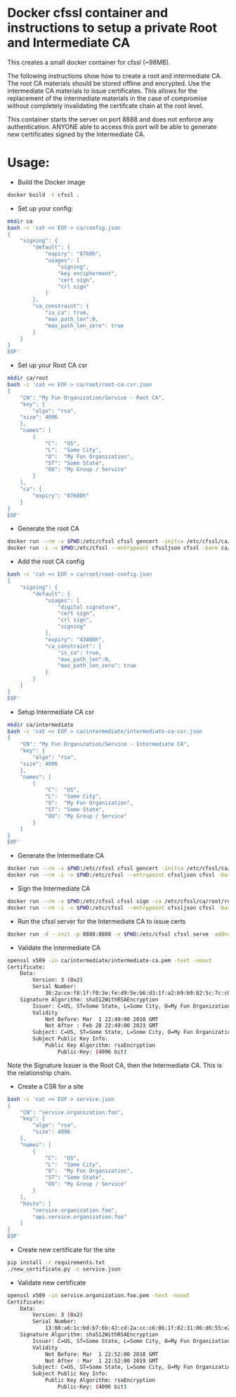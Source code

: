 # Docker cfssl container and instructions to setup a private Root and Intermediate CA

This creates a small docker container for cfssl (~98MB).

The following instructions show how to create a root and intermediate CA. The root CA materials
should be stored offline and encrypted. Use the intermediate CA materials to issue certificates.
This allows for the replacement of the intermediate materials in the case of compromise without
completely invalidating the certifcate chain at the root level.

This container starts the server on port 8888 and does not enforce any authentication. ANYONE able
to access this port will be able to generate new certificates signed by the Intermediate CA.

# Usage:

* Build the Docker image

```bash
docker build -t cfssl .
```

* Set up your config:

```bash
mkdir ca
bash -c 'cat << EOF > ca/config.json
{
    "signing": {
        "default": {
            "expiry": "8760h",
            "usages": [
                "signing",
                "key encipherment",
                "cert sign",
                "crl sign"
            ]
        },
        "ca_constraint": {
            "is_ca": true,
            "max_path_len":0,
            "max_path_len_zero": true
        }
    }
}
EOF'
```

* Set up your Root CA csr

```bash
mkdir ca/root
bash -c 'cat << EOF > ca/root/root-ca-csr.json
{
    "CN": "My Fun Organization/Service - Root CA",
    "key": {
        "algo": "rsa",
	"size": 4096
    },
    "names": [
        {
            "C":  "US",
            "L":  "Some City",
            "O":  "My Fun Organization",
            "ST": "Some State",
            "OU": "My Group / Service"
        }
    ],
    "ca": {
        "expiry": "87600h"
    }
}
EOF'
```

* Generate the root CA

```bash
docker run --rm -v $PWD:/etc/cfssl cfssl gencert -initca /etc/cfssl/ca/root/root-ca-csr.json | \
docker run -i -v $PWD:/etc/cfssl --entrypoint cfssljson cfssl -bare ca/root/root-ca
```

* Add the root CA config

```bash
bash -c 'cat << EOF > ca/root/root-config.json
{
    "signing": {
        "default": {
            "usages": [
                "digital signature",
                "cert sign",
                "crl sign",
                "signing"
            ],
            "expiry": "43800h",
            "ca_constraint": {
                "is_ca": true,
                "max_path_len":0,
                "max_path_len_zero": true
            }
        }
    }
}
EOF'
```

* Setup Intermediate CA csr

```bash
mkdir ca/intermediate
bash -c 'cat << EOF > ca/intermediate/intermediate-ca-csr.json
{
    "CN": "My Fun Organization/Service - Intermediate CA",
    "key": {
        "algo": "rsa",
	"size": 4096
    },
    "names": [
        {
            "C":  "US",
            "L":  "Some City",
            "O":  "My Fun Organization",
            "ST": "Some State",
            "OU": "My Group / Service"
        }
    ]
}
EOF'
```
* Generate the Intermediate CA

```bash
docker run --rm -v $PWD:/etc/cfssl cfssl gencert -initca /etc/cfssl/ca/intermediate/intermediate-ca-csr.json | \
docker run --rm -i -v $PWD:/etc/cfssl --entrypoint cfssljson cfssl -bare ca/intermediate/intermediate-ca
```

* Sign the Intermediate CA

```bash
docker run --rm -v $PWD:/etc/cfssl cfssl sign -ca /etc/cfssl/ca/root/root-ca.pem -ca-key /etc/cfssl/ca/root/root-ca-key.pem -config /etc/cfssl/ca/root/root-config.json /etc/cfssl/ca/intermediate/intermediate-ca.csr | \
docker run --rm -i -v $PWD:/etc/cfssl --entrypoint cfssljson cfssl -bare ca/intermediate/intermediate-ca
```

* Run the cfssl server for the Intermediate CA to issue certs

```bash
docker run -d --init -p 8888:8888 -v $PWD:/etc/cfssl cfssl serve -address=0.0.0.0 -ca=/etc/cfssl/ca/intermediate/intermediate-ca.pem -ca-key=/etc/cfssl/ca/intermediate/intermediate-ca-key.pem -config=/etc/cfssl/ca/config.json 
```

* Validate the Intermediate CA

```bash
openssl x509 -in ca/intermediate/intermediate-ca.pem -text -noout
Certificate:
    Data:
        Version: 3 (0x2)
        Serial Number:
            36:2a:ce:f8:1f:f0:3e:fe:d9:5e:b6:d3:1f:a2:b9:b9:82:5c:7c:c0
    Signature Algorithm: sha512WithRSAEncryption
        Issuer: C=US, ST=Some State, L=Some City, O=My Fun Organization, OU=My Group / Service, CN=My Fun Organization/Service - Root CA
        Validity
            Not Before: Mar  1 22:49:00 2018 GMT
            Not After : Feb 28 22:49:00 2023 GMT
        Subject: C=US, ST=Some State, L=Some City, O=My Fun Organization, OU=My Group / Service, CN=My Fun Organization/Service - Intermediate CA
        Subject Public Key Info:
            Public Key Algorithm: rsaEncryption
                Public-Key: (4096 bit)
```
Note the Signature Issuer is the Root CA, then the Intermediate CA. This is the relationship chain.

* Create a CSR for a site

```bash
bash -c 'cat << EOF > service.json
{
    "CN": "service.organization.foo",
    "key": {
        "algo": "rsa",
        "size": 4096
    },
    "names": [
        {
            "C":  "US",
            "L":  "Some City",
            "O":  "My Fun Organization",
            "ST": "Some State",
            "OU": "My Group / Service"
        }
    ],
    "hosts": [
        "service.organization.foo",
        "api.service.organization.foo"
    ]
}
EOF'
```

* Create new certificate for the site

```bash
pip install -r requirements.txt
./new_certificate.py -c service.json
```

* Validate new certificate

```bash
openssl x509 -in service.organization.foo.pem -text -noout
Certificate:
    Data:
        Version: 3 (0x2)
        Serial Number:
            13:88:a6:1c:bd:b7:6b:42:cd:2a:cc:c6:06:1f:82:31:06:d6:55:e2
    Signature Algorithm: sha512WithRSAEncryption
        Issuer: C=US, ST=Some State, L=Some City, O=My Fun Organization, OU=My Group / Service, CN=My Fun Organization/Service - Intermediate CA
        Validity
            Not Before: Mar  1 22:52:00 2018 GMT
            Not After : Mar  1 22:52:00 2019 GMT
        Subject: C=US, ST=Some State, L=Some City, O=My Fun Organization, OU=My Group / Service, CN=service.organization.foo
        Subject Public Key Info:
            Public Key Algorithm: rsaEncryption
                Public-Key: (4096 bit)
```